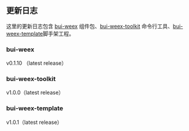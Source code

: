 ## 更新日志

这里的更新日志包含 [bui-weex](https://www.npmjs.com/package/bui-weex) 组件包、[bui-weex-toolkit](https://www.npmjs.com/package/bui-weex-toolkit) 命令行工具、[bui-weex-template](https://github.com/bingo-oss/bui-weex-template/releases)脚手架工程。

### bui-weex 

v0.1.10 （latest release）

### bui-weex-toolkit

v1.0.0（latest release）

### bui-weex-template

v1.0.1（latest release）




